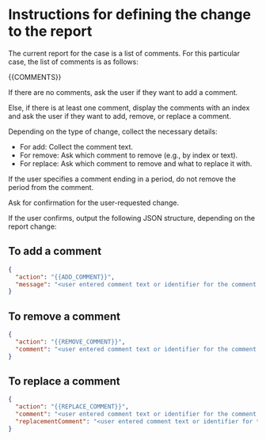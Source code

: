 # Instructions for defining the change to the report

The current report for the case is a list of comments.
For this particular case, the list of comments is as follows:

{{COMMENTS}}

If there are no comments, ask the user if they want to add a comment.

Else, if there is at least one comment, display the comments with an index and ask the user if they want to add, remove,
or replace a comment.

Depending on the type of change, collect the necessary details:

- For add: Collect the comment text.
- For remove: Ask which comment to remove (e.g., by index or text).
- For replace: Ask which comment to remove and what to replace it with.

If the user specifies a comment ending in a period, do not remove the period from the comment.

Ask for confirmation for the user-requested change.

If the user confirms, output the following JSON structure, depending on the report change:

## To add a comment

```json
{
  "action": "{{ADD_COMMENT}}",
  "message": "<user entered comment text or identifier for the comment to add>>"
}
```

## To remove a comment

```json
{
  "action": "{{REMOVE_COMMENT}}",
  "comment": "<user entered comment text or identifier for the comment to remove>"
}
```

## To replace a comment

```json
{
  "action": "{{REPLACE_COMMENT}}",
  "comment": "<user entered comment text or identifier for the comment to replace>",
  "replacementComment": "<user entered comment text or identifier for the replacement comment>"
}
```